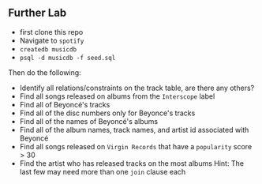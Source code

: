 ## Further Lab

- first clone this repo
- Navigate to `spotify`
-  `createdb musicdb`
- `psql -d musicdb -f seed.sql`

Then do the following:

- Identify all relations/constraints on the track table, are there any others?
- Find all songs released on albums from the `Interscope` label
- Find all of Beyoncé's tracks
- Find all of the disc numbers only for Beyonce's tracks
- Find all of the names of Beyoncé's albums
- Find all of the album names, track names, and artist id associated with Beyoncé
- Find all songs released on `Virgin Records` that have a `popularity` score > 30
- Find the artist who has released tracks on the most albums
    Hint: The last few may need more than one `join` clause each
